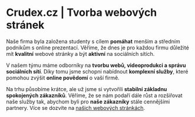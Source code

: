 # Crudex.cz | Tvorba webových stránek

Naše firma byla založena studenty s cílem **pomáhat** menším a středním podnikům s online prezentací. Věříme, že dnes je pro každou firmu důležité mít **kvalitní** webové stránky a být **aktivní** na sociálních sítích.

V našem týmu máme odborníky na **tvorbu webů, videoprodukci a správu sociálních sítí**. Díky tomu jsme schopni nabídnout **komplexní služby**, které pomohou zvýšit **online povědomí** o vaší firmě.

Na trhu působíme krátce, ale už jsme si vytvořili **stabilní základnu spokojených zákazníků**. Věříme, že se nám podaří dále růst a rozšiřovat naše služby tak, abychom byli pro **naše zákazníky** stále cennějšími partnery. Více se dozvíte na [našich webových stránkách](https://crudex.cz).


